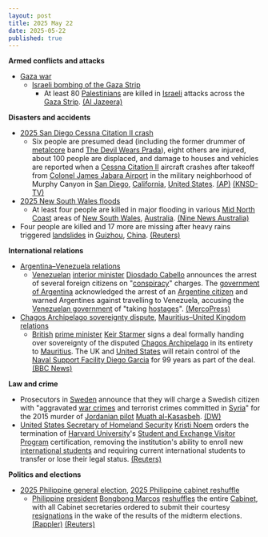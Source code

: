 ```yaml
---
layout: post
title: 2025 May 22
date: 2025-05-22
published: true
---
```



**Armed conflicts and attacks**

* [Gaza war](https://en.wikipedia.org/wiki/Gaza_war "Gaza war")
  + [Israeli bombing of the Gaza Strip](https://en.wikipedia.org/wiki/Israeli_bombing_of_the_Gaza_Strip "Israeli bombing of the Gaza Strip")
    - At least 80 [Palestinians](https://en.wikipedia.org/wiki/Palestinians "Palestinians") are killed in [Israeli](https://en.wikipedia.org/wiki/Israel "Israel") attacks across the [Gaza Strip](https://en.wikipedia.org/wiki/Gaza_Strip "Gaza Strip"). [(Al Jazeera)](https://www.aljazeera.com/news/liveblog/2025/5/22/live-israel-kills-87-in-gaza-shots-fired-near-diplomats-in-west-bank)

**Disasters and accidents**

* [2025 San Diego Cessna Citation II crash](https://en.wikipedia.org/wiki/2025_San_Diego_Cessna_Citation_II_crash "2025 San Diego Cessna Citation II crash")
  + Six people are presumed dead (including the former drummer of [metalcore](https://en.wikipedia.org/wiki/Metalcore "Metalcore") band [The Devil Wears Prada](https://en.wikipedia.org/wiki/The_Devil_Wears_Prada_%28band%29 "The Devil Wears Prada (band)")), eight others are injured, about 100 people are displaced, and damage to houses and vehicles are reported when a [Cessna Citation II](https://en.wikipedia.org/wiki/Cessna_Citation_II "Cessna Citation II") aircraft crashes after takeoff from [Colonel James Jabara Airport](https://en.wikipedia.org/wiki/Colonel_James_Jabara_Airport "Colonel James Jabara Airport") in the military neighborhood of Murphy Canyon in [San Diego](https://en.wikipedia.org/wiki/San_Diego "San Diego"), [California](https://en.wikipedia.org/wiki/California "California"), [United States](https://en.wikipedia.org/wiki/United_States "United States"). [(AP)](https://apnews.com/article/plane-crash-san-diego-5e465454fc0282a81adafc1bfdc142a1) [(KNSD-TV)](https://www.nbcsandiego.com/news/local/murphy-canyon-plane-crash-live-updates/3831321/?cardId=1:13:3832011)
* [2025 New South Wales floods](https://en.wikipedia.org/wiki/2025_New_South_Wales_floods "2025 New South Wales floods")
  + At least four people are killed in major flooding in various [Mid North Coast](https://en.wikipedia.org/wiki/Mid_North_Coast "Mid North Coast") areas of [New South Wales](https://en.wikipedia.org/wiki/New_South_Wales "New South Wales"), [Australia](https://en.wikipedia.org/wiki/Australia "Australia"). [(Nine News Australia)](https://www.9news.com.au/national/nsw-flooding-live-updates-latest-updates-news-warnings-evacuations-forecast/e02ae797-db4e-4084-b01e-7a51ce6acbd3)
* Four people are killed and 17 more are missing after heavy rains triggered [landslides](https://en.wikipedia.org/wiki/Landslide "Landslide") in [Guizhou](https://en.wikipedia.org/wiki/Guizhou "Guizhou"), [China](https://en.wikipedia.org/wiki/China "China"). [(Reuters)](https://www.reuters.com/business/environment/twenty-one-people-missing-heavy-rains-soak-southern-china-triggering-landslides-2025-05-22/)

**International relations**

* [Argentina–Venezuela relations](https://en.wikipedia.org/wiki/Argentina%E2%80%93Venezuela_relations "Argentina–Venezuela relations")
  + [Venezuelan](https://en.wikipedia.org/wiki/Venezuela "Venezuela") [interior minister](https://en.wikipedia.org/wiki/Ministry_of_Interior%2C_Justice_and_Peace_%28Venezuela%29 "Ministry of Interior, Justice and Peace (Venezuela)") [Diosdado Cabello](https://en.wikipedia.org/wiki/Diosdado_Cabello "Diosdado Cabello") announces the arrest of several foreign citizens on "[conspiracy](https://en.wikipedia.org/wiki/Conspiracy "Conspiracy")" charges. The [government of Argentina](https://en.wikipedia.org/wiki/Government_of_Argentina "Government of Argentina") acknowledged the arrest of an [Argentine citizen](https://en.wikipedia.org/wiki/Argentines "Argentines") and warned Argentines against travelling to Venezuela, accusing the [Venezuelan government](https://en.wikipedia.org/wiki/Venezuelan_government "Venezuelan government") of "taking [hostages](https://en.wikipedia.org/wiki/Hostages "Hostages")". [(MercoPress)](https://en.mercopress.com/2025/05/22/argentine-national-among-alleged-conspirators-arrested-in-venezuela)
* [Chagos Archipelago sovereignty dispute](https://en.wikipedia.org/wiki/Chagos_Archipelago_sovereignty_dispute "Chagos Archipelago sovereignty dispute"), [Mauritius–United Kingdom relations](https://en.wikipedia.org/wiki/Mauritius%E2%80%93United_Kingdom_relations "Mauritius–United Kingdom relations")
  + [British](https://en.wikipedia.org/wiki/United_Kingdom "United Kingdom") [prime minister](https://en.wikipedia.org/wiki/Prime_Minister_of_the_United_Kingdom "Prime Minister of the United Kingdom") [Keir Starmer](https://en.wikipedia.org/wiki/Keir_Starmer "Keir Starmer") signs a deal formally handing over sovereignty of the disputed [Chagos Archipelago](https://en.wikipedia.org/wiki/Chagos_Archipelago "Chagos Archipelago") in its entirety to [Mauritius](https://en.wikipedia.org/wiki/Mauritius "Mauritius"). The UK and [United States](https://en.wikipedia.org/wiki/United_States "United States") will retain control of the [Naval Support Facility Diego Garcia](https://en.wikipedia.org/wiki/Naval_Support_Facility_Diego_Garcia "Naval Support Facility Diego Garcia") for 99 years as part of the deal. [(BBC News)](https://www.bbc.co.uk/news/live/clyvv04wk8zt)

**Law and crime**

* Prosecutors in [Sweden](https://en.wikipedia.org/wiki/Sweden "Sweden") announce that they will charge a Swedish citizen with "aggravated [war crimes](https://en.wikipedia.org/wiki/War_crimes "War crimes") and terrorist crimes committed in [Syria](https://en.wikipedia.org/wiki/Ba%27athist_Syria "Ba'athist Syria")" for the 2015 murder of [Jordanian pilot](https://en.wikipedia.org/wiki/Jordanian_Air_Force "Jordanian Air Force") [Muath al-Kasasbeh](https://en.wikipedia.org/wiki/Muath_al-Kasasbeh "Muath al-Kasasbeh"). [(DW)](https://www.dw.com/en/sweden-to-charge-jihadi-over-jordanian-pilot-burned-to-death/a-72634002)
* [United States Secretary of Homeland Security](https://en.wikipedia.org/wiki/United_States_Secretary_of_Homeland_Security "United States Secretary of Homeland Security") [Kristi Noem](https://en.wikipedia.org/wiki/Kristi_Noem "Kristi Noem") orders the termination of [Harvard University](https://en.wikipedia.org/wiki/Harvard_University "Harvard University")'s [Student and Exchange Visitor Program](https://en.wikipedia.org/wiki/Student_and_Exchange_Visitor_Program "Student and Exchange Visitor Program") certification, removing the institution's ability to enroll new [international students](https://en.wikipedia.org/wiki/International_student "International student") and requiring current international students to transfer or lose their legal status. [(Reuters)](https://www.reuters.com/world/us/trump-blocks-harvards-ability-enroll-international-students-nyt-reports-2025-05-22/)

**Politics and elections**

* [2025 Philippine general election](https://en.wikipedia.org/wiki/2025_Philippine_general_election "2025 Philippine general election"), [2025 Philippine cabinet reshuffle](https://en.wikipedia.org/wiki/2025_Philippine_cabinet_reshuffle "2025 Philippine cabinet reshuffle")
  + [Philippine](https://en.wikipedia.org/wiki/Philippines "Philippines") [president](https://en.wikipedia.org/wiki/President_of_the_Philippines "President of the Philippines") [Bongbong Marcos](https://en.wikipedia.org/wiki/Bongbong_Marcos "Bongbong Marcos") [reshuffles](https://en.wikipedia.org/wiki/2025_Philippine_cabinet_reshuffle "2025 Philippine cabinet reshuffle") the entire [Cabinet](https://en.wikipedia.org/wiki/Cabinet_of_the_Philippines "Cabinet of the Philippines"), with all Cabinet secretaries ordered to submit their courtesy [resignations](https://en.wikipedia.org/wiki/Resignation "Resignation") in the wake of the results of the midterm elections. [(Rappler)](https://www.rappler.com/philippines/marcos-cabinet-courtesy-resignation-may-2025/) [(Reuters)](https://www.reuters.com/world/asia-pacific/philippines-marcos-asks-cabinet-secretaries-resign-enable-reset-2025-05-22/)
